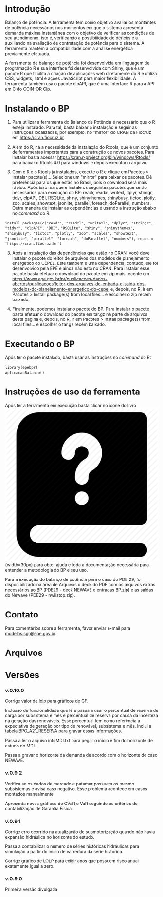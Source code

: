 # Introdu&ccedil;&atilde;o 

Balan&ccedil;o de pot&ecirc;ncia: A ferramenta tem como objetivo avaliar os montantes de pot&ecirc;ncia necess&aacute;rios nos momentos em que o sistema apresenta demanda m&aacute;xima instant&acirc;nea com o objetivo de verificar as condi&ccedil;&otilde;es de seu atendimento. Isto &eacute;, verificando a possibilidade de d&eacute;ficits e a auxiliando na avalia&ccedil;&atilde;o de contrata&ccedil;&atilde;o de pot&ecirc;ncia para o sistema. A ferramenta mant&eacute;m a compatibilidade com a an&aacute;lise energ&eacute;tica previamente efetuada.

A ferramenta de balan&ccedil;o de pot&ecirc;ncia foi desenvolvida em linguagem de programa&ccedil;&atilde;o R e sua interface foi desenvolvida com Shiny, que &eacute; um pacote R que facilita a cria&ccedil;&atilde;o de aplica&ccedil;&otilde;es web diretamente do R e utiliza CSS, widgets, html e a&ccedil;&otilde;es JavaScript para maior flexibilidade. A ferramenta tamb&eacute;m usa o pacote clpAPI, que &eacute; uma Interface R para a API em C do COIN-OR Clp.

# Instalando o BP 

1.  Para utilizar a ferramenta do Balan&ccedil;o de Pot&ecirc;ncia &eacute; necess&aacute;rio que o R esteja instalado. Para tal, basta baixar a instala&ccedil;&atilde;o e seguir as instru&ccedil;&otilde;es localizadas, por exemplo, no "mirror" do CRAN da Fiocruz em https://cran.fiocruz.br

2.  Al&eacute;m do R, h&aacute; a necessidade da instala&ccedil;&atilde;o do Rtools, que &eacute; um conjunto de ferramentas importantes para a constru&ccedil;&atilde;o de novos pacotes. Para instalar basta acessar https://cran.r-project.org/bin/windows/Rtools/ para baixar o Rtools 4.0 para windows e depois executar o arquivo. 

2.  Com o R e o Rtools j&aacute; instalados, execute o R e clique em Pacotes > Instalar pacote(s)... Selecione um "mirror" para baixar os pacotes. D&ecirc; prefer&ecirc;ncia para os que est&atilde;o no Brasil, pois o download ser&aacute; mais r&aacute;pido. Ap&oacute;s isso marque e instale os seguintes pacotes que ser&atilde;o necess&aacute;rios para execu&ccedil;&atilde;o do BP: readr, readxl, writexl, dplyr, stringr, tidyr, clpAPI, DBI, RSQLite, shiny, shinythemes, shinybusy, tictoc, plotly, zoo, scales, showtext, jsonlite, parallel, foreach, doParallel, numbers. Outra maneira de instalar as depend&ecirc;ncias &eacute; usando a instru&ccedil;&atilde;o abaixo no *command* do R. 

`install.packages(c("readr", "readxl", "writexl", "dplyr", "stringr", "tidyr", "clpAPI", "DBI",`
`"RSQLite", "shiny", "shinythemes", "shinybusy", "tictoc", "plotly", "zoo", "scales", "showtext",`
`"jsonlite", "parallel", "foreach", "doParallel", "numbers"), repos = "https://cran.fiocruz.br")`

3. Ap&oacute;s a instala&ccedil;&atilde;o das depend&ecirc;ncias que est&atilde;o no CRAN, voc&ecirc; deve instalar o pacote do leitor de arquivos dos modelos de planejamento energ&eacute;tico do CEPEL. Este tamb&eacute;m &eacute; uma depend&ecirc;ncia, contudo, ele foi desenvolvido pela EPE e ainda n&atilde;o est&aacute; no CRAN. Para instalar esse pacote basta efetuar o download do pacote em zip mais recente em https://www.epe.gov.br/pt/publicacoes-dados-abertos/publicacoes/leitor-dos-arquivos-de-entrada-e-saida-dos-modelos-do-planejamento-energetico-do-cepel e, depois, no R, ir em Pacotes > Install package(s) from local files... e escolher o zip rec&eacute;m baixado.

4. Finalmente, podemos instalar o pacote do BP. Para instalar o pacote basta efetuar o download do pacote em tar.gz na parte de arquivos desta p&aacute;gina e, depois, no R, ir em Pacotes > Install package(s) from local files... e escolher o tar.gz rec&eacute;m baixado. 

# Executando o BP

Ap&oacute;s ter o pacote instalado, basta usar as instru&ccedil;&otilde;es no *command* do R:

`library(epebpr)`    
`aplicacaoBalanco()` 

# Instru&ccedil;&otilde;es de uso da ferramenta 

Ap&oacute;s ter a ferramenta em execu&ccedil;&atilde;o basta clicar no &iacute;cone do livro ![](inst/appBalanco/www/imagens/logo-wiki.png){width=30px} para obter ajuda e toda a documenta&ccedil;&atilde;o necess&aacute;ria para entender a metodologia do BP e seu uso. 

Para a execu&ccedil;&atilde;o do balan&ccedil;o de pot&ecirc;ncia para o caso do PDE 29, foi disponibilizado na &aacute;rea de Arquivos o deck do PDE com os arquivos extras necess&aacute;rios ao BP (PDE29 - deck NEWAVE e entradas BP.zip) e as sa&iacute;das do Newave (PDE29 - nwlistop.zip). 

# Contato
Para coment&aacute;rios sobre a ferramenta, favor enviar e-mail para modelos.sgr@epe.gov.br.

# Arquivos 

# Vers&otilde;es

### v.0.10.0
Corrige valor de lolp para gr&aacute;ficos de GF.

Inclus&atilde;o de funcionalidade que l&ecirc; e passa a usar o percentual de reserva de carga por subsistema e m&ecirc;s e percentual de reserva por causa da incerteza na gera&ccedil;&atilde;o das renov&aacute;veis. Esse percentual tem como refer&ecirc;ncia a expectativa de gera&ccedil;&atilde;o por tipo de renov&aacute;vel, subsistema e m&ecirc;s. Inclui a tabela BPO_A21_RESERVA para gravar essas informa&ccedil;&otilde;es.

Passa a ler o arquivo infoMDI.txt para pegar o in&iacute;cio e fim do horizonte de estudo do MDI.

Passa a gravar o horizonte da demanda de acordo com o horizonte do caso NEWAVE.

### v.0.9.2
Verifica se os dados de mercado e patamar possuem os mesmo subsistemas e avisa caso negativo. Esse problema acontece em casos montados manualmente.

Apresenta novos gr&aacute;ficos de CVaR e VaR seguindo os crit&eacute;rios de contabiliza&ccedil;&atilde;o de Garantia F&iacute;sica.

### v.0.9.1
Corrige erro ocorrido na atualiza&ccedil;&atilde;o de submotoriza&ccedil;&atilde;o quando n&atilde;o havia expans&atilde;o hidr&aacute;ulica no horizonte do estudo.

Passa a contabilizar o n&uacute;mero de s&eacute;ries hist&oacute;ricas hidr&aacute;ulicas para simula&ccedil;&atilde;o a partir do in&iacute;cio de varredura da s&eacute;rie hist&oacute;rica.

Corrige gr&aacute;fico de LOLP para exibir anos que possuem risco anual exatamente igual a zero.

### v.0.9.0

Primeira vers&atilde;o divulgada 